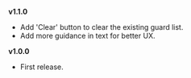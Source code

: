**v1.1.0**
* Add 'Clear' button to clear the existing guard list.
* Add more guidance in text for better UX.

**v1.0.0**
* First release.